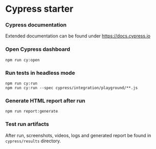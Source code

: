 # Cypress starter

### Cypress documentation
Extended documentation can be found under https://docs.cypress.io

### Open Cypress dashboard
```
npm run cy:open
```

### Run tests in headless mode
```
npm run cy:run
npm run cy:run --spec cypress/integration/playground/**.js

```

### Generate HTML report after run
```
npm run report:generate
```

### Test run artifacts
After run, screenshots, videos, logs and generated report be found in `cypress/results` directory.
